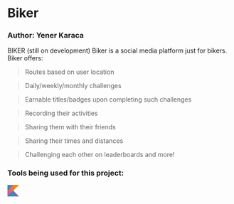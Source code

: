# Biker
### Author: Yener Karaca
BIKER (still on development)
Biker is a social media platform just for bikers. Biker offers: 
> Routes based on user location

> Daily/weekly/monthly challenges

> Earnable titles/badges upon completing such challenges 

> Recording their activities

> Sharing them with their friends

> Sharing their times and distances

> Challenging each other on leaderboards and more!

### Tools being used for this project:

<img align="left" alt="Kotlin" width="26px" src="https://github.com/devicons/devicon/blob/v2.14.0/icons/kotlin/kotlin-original.svg" style="padding-right:10px;" />
